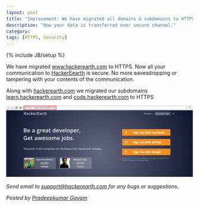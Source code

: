 ```yaml
---
layout: post
title: "Improvement: We have migrated all domains & subdomains to HTTPS"
description: "Now your data is transferred over secure channel."
category:
tags: [HTTPS, Security]
---
```

{% include JB/setup %}

We have migrated www.hackerearth.com to HTTPS. Now all your
communication to [HackerEearth](https://www.hackerearth.com) is secure.
No more eavesdropping or tampering with your contents of the communication.

Along with [hackerearth.com](www.hackerearth.com) we migrated our subdomains
[learn.hackerearth.com](https://learn.hackerearth.com) and 
[code.hackerearth.com](https://code.hackerearth.com) to HTTPS

<img src="/images/https.jpg"/>
<br/>

*Send email to support@hackerearth.com for any bugs or suggestions.*

*Posted by [Pradeepkumar Gayam](https://www.hackerearth.com/users/in3xes/)*
